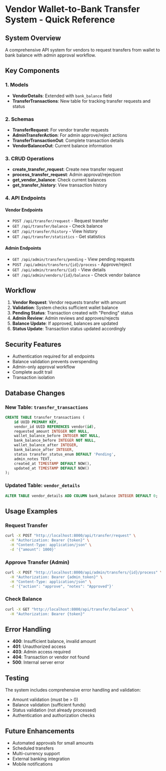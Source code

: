 # Vendor Wallet-to-Bank Transfer System - Quick Reference

## System Overview
A comprehensive API system for vendors to request transfers from wallet to bank balance with admin approval workflow.

## Key Components

### 1. Models
- **VendorDetails**: Extended with `bank_balance` field
- **TransferTransactions**: New table for tracking transfer requests and status

### 2. Schemas
- **TransferRequest**: For vendor transfer requests
- **AdminTransferAction**: For admin approve/reject actions
- **TransferTransactionOut**: Complete transaction details
- **VendorBalanceOut**: Current balance information

### 3. CRUD Operations
- **create_transfer_request**: Create new transfer request
- **process_transfer_request**: Admin approval/rejection
- **get_vendor_balance**: Check current balances
- **get_transfer_history**: View transaction history

### 4. API Endpoints

#### Vendor Endpoints
- `POST /api/transfer/request` - Request transfer
- `GET /api/transfer/balance` - Check balance
- `GET /api/transfer/history` - View history
- `GET /api/transfer/statistics` - Get statistics

#### Admin Endpoints
- `GET /api/admin/transfers/pending` - View pending requests
- `POST /api/admin/transfers/{id}/process` - Approve/reject
- `GET /api/admin/transfers/{id}` - View details
- `GET /api/admin/vendors/{id}/balance` - Check vendor balance

## Workflow

1. **Vendor Request**: Vendor requests transfer with amount
2. **Validation**: System checks sufficient wallet balance
3. **Pending Status**: Transaction created with "Pending" status
4. **Admin Review**: Admin reviews and approves/rejects
5. **Balance Update**: If approved, balances are updated
6. **Status Update**: Transaction status updated accordingly

## Security Features

- Authentication required for all endpoints
- Balance validation prevents overspending
- Admin-only approval workflow
- Complete audit trail
- Transaction isolation

## Database Changes

### New Table: `transfer_transactions`
```sql
CREATE TABLE transfer_transactions (
    id UUID PRIMARY KEY,
    vendor_id UUID REFERENCES vendor(id),
    requested_amount INTEGER NOT NULL,
    wallet_balance_before INTEGER NOT NULL,
    bank_balance_before INTEGER NOT NULL,
    wallet_balance_after INTEGER,
    bank_balance_after INTEGER,
    status transfer_status_enum DEFAULT 'Pending',
    admin_notes TEXT,
    created_at TIMESTAMP DEFAULT NOW(),
    updated_at TIMESTAMP DEFAULT NOW()
);
```

### Updated Table: `vendor_details`
```sql
ALTER TABLE vendor_details ADD COLUMN bank_balance INTEGER DEFAULT 0;
```

## Usage Examples

### Request Transfer
```bash
curl -X POST "http://localhost:8000/api/transfer/request" \
  -H "Authorization: Bearer {token}" \
  -H "Content-Type: application/json" \
  -d '{"amount": 1000}'
```

### Approve Transfer (Admin)
```bash
curl -X POST "http://localhost:8000/api/admin/transfers/{id}/process" \
  -H "Authorization: Bearer {admin_token}" \
  -H "Content-Type: application/json" \
  -d '{"action": "approve", "notes": "Approved"}'
```

### Check Balance
```bash
curl -X GET "http://localhost:8000/api/transfer/balance" \
  -H "Authorization: Bearer {token}"
```

## Error Handling

- **400**: Insufficient balance, invalid amount
- **401**: Unauthorized access
- **403**: Admin access required
- **404**: Transaction or vendor not found
- **500**: Internal server error

## Testing

The system includes comprehensive error handling and validation:
- Amount validation (must be > 0)
- Balance validation (sufficient funds)
- Status validation (not already processed)
- Authentication and authorization checks

## Future Enhancements

- Automated approvals for small amounts
- Scheduled transfers
- Multi-currency support
- External banking integration
- Mobile notifications
